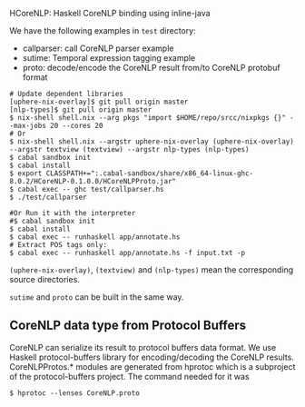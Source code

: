 HCoreNLP: Haskell CoreNLP binding using inline-java

We have the following examples in `test` directory:

* callparser: call CoreNLP parser example 
* sutime: Temporal expression tagging example
* proto: decode/encode the CoreNLP result from/to CoreNLP protobuf format 


```
# Update dependent libraries
[uphere-nix-overlay]$ git pull origin master
[nlp-types]$ git pull origin master
$ nix-shell shell.nix --arg pkgs "import $HOME/repo/srcc/nixpkgs {}" --max-jobs 20 --cores 20
# Or
$ nix-shell shell.nix --argstr uphere-nix-overlay (uphere-nix-overlay) --argstr textview (textview) --argstr nlp-types (nlp-types)
$ cabal sandbox init
$ cabal install
$ export CLASSPATH+=":.cabal-sandbox/share/x86_64-linux-ghc-8.0.2/HCoreNLP-0.1.0.0/HCoreNLPProto.jar"
$ cabal exec -- ghc test/callparser.hs
$ ./test/callparser

#Or Run it with the interpreter
#$ cabal sandbox init
$ cabal install
$ cabal exec -- runhaskell app/annotate.hs
# Extract POS tags only:
$ cabal exec -- runhaskell app/annotate.hs -f input.txt -p
```

`(uphere-nix-overlay)`, `(textview)` and `(nlp-types)` mean the corresponding source directories.

`sutime` and `proto` can be built in the same way.

CoreNLP data type from Protocol Buffers
---------------------------------------

CoreNLP can serialize its result to protocol buffers data format. We use Haskell protocol-buffers library
for encoding/decoding the CoreNLP results. CoreNLPProtos.* modules are generated from hprotoc which is a
subproject of the protocol-buffers project. The command needed for it was
```
$ hprotoc --lenses CoreNLP.proto
```
